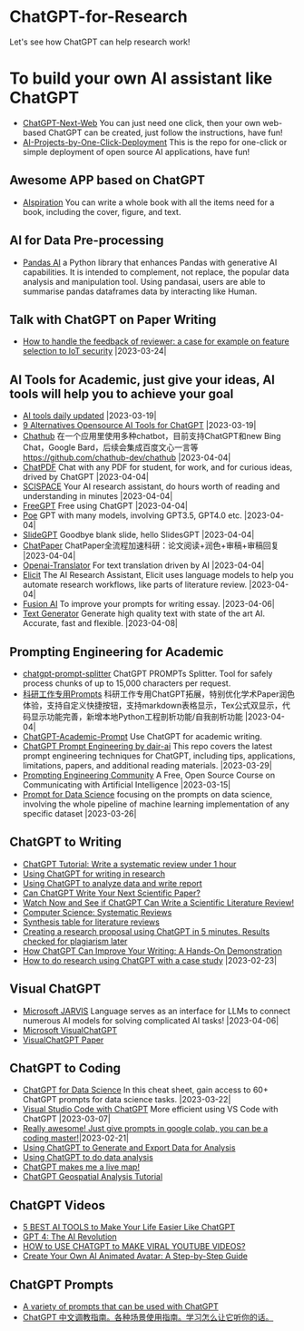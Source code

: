 # ChatGPT-for-Research
Let's see how ChatGPT can help research work!

# To build your own AI assistant like ChatGPT
- [ChatGPT-Next-Web](https://github.com/Yidadaa/ChatGPT-Next-Web) You can just need one click, then your own web-based ChatGPT can be created, just follow the instructions, have fun!  
- [AI-Projects-by-One-Click-Deployment](https://github.com/goldboy225/Awesome-AI-One-Click-Deployment) This is the repo for one-click or simple deployment of open source AI applications, have fun!  

## Awesome APP based on ChatGPT
- [AIspiration](https://ainspiration.netlify.app/) You can write a whole book with all the items need for a book, including the cover, figure, and text.  

## AI for Data Pre-processing
- [Pandas AI](https://github.com/gventuri/pandas-ai) a Python library that enhances Pandas with generative AI capabilities. It is intended to complement, not replace, the popular data analysis and manipulation tool. Using pandasai, users are able to summarise pandas dataframes data by interacting like Human.

## Talk with ChatGPT on Paper Writing
- [How to handle the feedback of reviewer: a case for example on feature selection to IoT security](https://github.com/goldboy225/ChatGPT-for-Research/blob/main/Talk%20with%20ChatGPT%20on%20Paper%20Writing.md)  |2023-03-24|

## AI Tools for Academic, just give your ideas, AI tools will help you to achieve your goal
- [AI tools daily updated](https://theresanaiforthat.com/) |2023-03-19|  
- [9 Alternatives Opensource AI Tools for ChatGPT](https://github.com/nichtdax/awesome-totally-open-chatgpt) |2023-03-19|    
- [Chathub](https://chrome.google.com/webstore/detail/chathub-all-in-one-chatbo/iaakpnchhognanibcahlpcplchdfmgma?utm_source=website)  在一个应用里使用多种chatbot，目前支持ChatGPT和new Bing Chat，Google Bard，后续会集成百度文心一言等 https://github.com/chathub-dev/chathub |2023-04-04|   
- [ChatPDF](https://www.chatpdf.com/) Chat with any PDF for student, for work, and for curious ideas, drived by ChatGPT |2023-04-04|    
- [SCISPACE](https://typeset.io/) Your AI research assistant, do hours worth of reading and understanding in minutes |2023-04-04|   
- [FreeGPT](https://freegpt.one/) Free using ChatGPT |2023-04-04|  
- [Poe](https://poe.com) GPT with many models, involving GPT3.5, GPT4.0 etc. |2023-04-04|  
- [SlideGPT](https://slidesgpt.com/) Goodbye blank slide, hello SlidesGPT |2023-04-04|  
- [ChatPaper](https://github.com/kaixindelele/ChatPaper) ChatPaper全流程加速科研：论文阅读+润色+审稿+审稿回复 |2023-04-04|   
- [Openai-Translator](https://github.com/yetone/openai-translator) For text translation driven by AI |2023-04-04|  
- [Elicit](https://elicit.org/) The AI Research Assistant, Elicit uses language models to help you automate research workflows, like parts of literature review. |2023-04-04|  
- [Fusion AI](https://fusion.tiiny.site/?ref=theresanaiforthat) To improve your prompts for writing essay. |2023-04-06|  
- [Text Generator](https://text-generator.io/) Generate high quality text with state of the art AI. Accurate, fast and flexible. |2023-04-08|  


## Prompting Engineering for Academic
- [chatgpt-prompt-splitter](https://github.com/jupediaz/chatgpt-prompt-splitter) ChatGPT PROMPTs Splitter. Tool for safely process chunks of up to 15,000 characters per request.  
- [科研工作专用Prompts](https://github.com/binary-husky/chatgpt_academic) 科研工作专用ChatGPT拓展，特别优化学术Paper润色体验，支持自定义快捷按钮，支持markdown表格显示，Tex公式双显示，代码显示功能完善，新增本地Python工程剖析功能/自我剖析功能 |2023-04-04|  
- [ChatGPT-Academic-Prompt](https://github.com/xuhangc/ChatGPT-Academic-Prompt) Use ChatGPT for academic writing.
- [ChatGPT Prompt Engineering by dair-ai](https://github.com/dair-ai/Prompt-Engineering-Guide/blob/main/guides/prompts-chatgpt.md) This repo covers the latest prompt engineering techniques for ChatGPT, including tips, applications, limitations, papers, and additional reading materials.  |2023-03-29|
- [Prompting Engineering Community](https://learnprompting.org/) A Free, Open Source Course on Communicating with Artificial Intelligence  |2023-03-15|  
- [Prompt for Data Science](https://github.com/travistangvh/ChatGPT-Data-Science-Prompts) focusing on the prompts on data science, involving the whole pipeline of machine learning implementation of any specific dataset |2023-03-26|  

## ChatGPT to Writing
- [ChatGPT Tutorial: Write a systematic review under 1 hour](https://youtu.be/RgzBIQfi1nI)
- [Using ChatGPT for writing in research](https://youtu.be/tEdM9e_ycFU)
- [Using ChatGPT to analyze data and write report](https://youtu.be/EI7Anh79oa0)
- [Can ChatGPT Write Your Next Scientific Paper?](https://youtu.be/wnGPt030IG4)
- [Watch Now and See if ChatGPT Can Write a Scientific Literature Review!](https://youtu.be/B9m-aV51Xdo)
- [Computer Science: Systematic Reviews](https://guides.library.unr.edu/c.php?g=51145&p=7853775#:~:text=A%20systematic%20review%2C%20however%2C%20is,unbiased%20and%20well%2Ddocumented%20manner.)
- [Synthesis table for literature reviews](https://youtu.be/WG6uKQjOhaU)
- [Creating a research proposal using ChatGPT in 5 minutes. Results checked for plagiarism later](https://youtu.be/dPIkvjFnTkw)
- [How ChatGPT Can Improve Your Writing: A Hands-On Demonstration](https://youtu.be/lSpT87IdFoE)
- [How to do research using ChatGPT with a case study](https://www.youtube.com/watch?v=KhRY-ktKB-4) |2023-02-23|

## Visual ChatGPT
- [Microsoft JARVIS](https://github.com/microsoft/JARVIS) Language serves as an interface for LLMs to connect numerous AI models for solving complicated AI tasks! |2023-04-06| 
- [Microsoft VisualChatGPT](https://github.com/microsoft/visual-chatgpt)
- [VisualChatGPT Paper](https://arxiv.org/abs/2303.04671)

## ChatGPT to Coding
- [ChatGPT for Data Science](https://www.datacamp.com/cheat-sheet/chatgpt-cheat-sheet-data-science?utm_source=customerio&utm_medium=email&utm_campaign=230321_1-newsletter-reg_2-b2c_3-all_4-na_5-na_6-dc-insights_7-na_8-emal-ci_9-na_10-bau_11-email&utm_content=blast&utm_term=blog) In this cheat sheet, gain access to 60+ ChatGPT prompts for data science tasks. |2023-03-22|  
- [Visual Studio Code with ChatGPT](https://marketplace.visualstudio.com/items?itemName=gencay.vscode-chatgpt) More efficient using VS Code with ChatGPT  |2023-03-07|
- [Really awesome! Just give prompts in google colab, you can be a coding master!](https://copilot.naklecha.com/)|2023-02-21|
- [Using ChatGPT to Generate and Export Data for Analysis](https://youtu.be/kcehSSwGABE)
- [Using ChatGPT to do data analysis](https://www.youtube.com/watch?v=Dw0irOIJYnA)
- [ChatGPT makes me a live map!](https://www.youtube.com/watch?v=iNHQgLw7qZc)
- [ChatGPT Geospatial Analysis Tutorial](https://www.youtube.com/watch?v=QDf-zc81NSE)

## ChatGPT Videos
- [5 BEST AI TOOLS to Make Your Life Easier Like ChatGPT](https://www.youtube.com/watch?v=iawOF5ZmrVc)
- [GPT 4: The AI Revolution](https://www.youtube.com/watch?v=DnKZHShdQr0)
- [HOW to USE CHATGPT to MAKE VIRAL YOUTUBE VIDEOS?](https://www.youtube.com/watch?v=BdzRhpQQ6y)
- [Create Your Own AI Animated Avatar: A Step-by-Step Guide](https://www.youtube.com/watch?v=V2efVSXSlqc)

## ChatGPT Prompts
- [A variety of prompts that can be used with ChatGPT](https://github.com/f/awesome-chatgpt-prompts)
- [ChatGPT 中文调教指南。各种场景使用指南。学习怎么让它听你的话。](https://github.com/PlexPt/awesome-chatgpt-prompts-zh)

